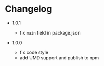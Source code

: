 # Changelog

* 1.0.1
    * fix `main` field in package.json

* 1.0.0
    * fix code style
    * add UMD support and publish to npm


